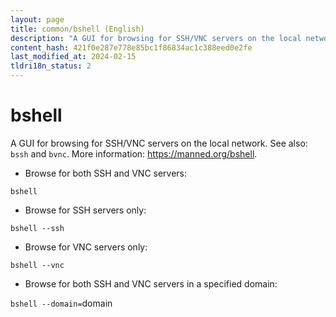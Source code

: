 ```yaml
---
layout: page
title: common/bshell (English)
description: "A GUI for browsing for SSH/VNC servers on the local network."
content_hash: 421f0e287e778e85bc1f86834ac1c388eed0e2fe
last_modified_at: 2024-02-15
tldri18n_status: 2
---
```

# bshell

A GUI for browsing for SSH/VNC servers on the local network.
See also: `bssh` and `bvnc`.
More information: <https://manned.org/bshell>.

- Browse for both SSH and VNC servers:

`bshell`

- Browse for SSH servers only:

`bshell --ssh`

- Browse for VNC servers only:

`bshell --vnc`

- Browse for both SSH and VNC servers in a specified domain:

`bshell --domain=`<span class="tldr-var badge badge-pill bg-dark-lm bg-white-dm text-white-lm text-dark-dm font-weight-bold">domain</span>
